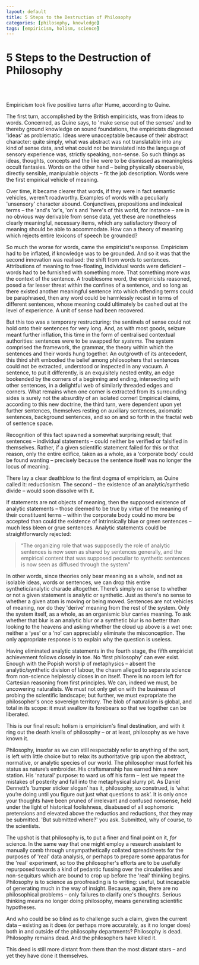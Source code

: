 ```yaml
---
layout: default
title: 5 Steps to the Destruction of Philosophy
categories: [philosophy, knowledge]
tags: [empiricism, holism, science]
---
```

# 5 Steps to the Destruction of Philosophy
<br>
<br>

Empiricism took five positive turns after Hume, according to Quine.

The first turn, accomplished by the British empiricists, was  from ideas to words. Concerned, as Quine says, to 'make sense out of the senses' and to thereby ground knowledge on sound foundations, the empiricists diagnosed 'ideas' as problematic. Ideas were unacceptable because of their abstract character: quite simply, what was abstract was not translatable into any kind of sense data, and what could not be translated into the language of sensory experience was, strictly speaking, non-sense. So such things as ideas, thoughts, concepts and the like were to be dismissed as meaningless occult fantasies. Words on the other hand – being physically observable, directly sensible, manipulable objects – fit the job description. Words were the first empirical vehicle of meaning.

Over time, it became clearer that words, if they were in fact semantic vehicles, weren't roadworthy. Examples of words with a peculiarly 'unsensory' character abound. Conjunctives, prepositions and indexical terms – the 'and's 'or's, 'on's and 'here's of this world, for instance – are in no obvious way derivable from sense data, yet these are nonetheless clearly meaningful, necessary items, which any satisfactory theory of meaning should be able to accommodate. How can a theory of meaning which rejects entire lexicons of speech be grounded?

So much the worse for words, came the empiricist's response. Empiricism had to be inflated, if knowledge was to be grounded. And so it was that the second innovation was realised: the shift from words to sentences. Attributions of meaning to free-floating, individual words were deficient – words had to be furnished with something more. That something more was the context of the sentence. A troublesome word, the empiricists reasoned, posed a far lesser threat within the confines of a sentence, and so long as there existed another meaningful sentence into which offending terms could be paraphrased, then any word could be harmlessly recast in terms of different sentences, whose meaning could ultimately be cashed out at the level of experience. A unit of sense had been recovered.

But this too was a temporary restructuring: the sentinels of sense could not hold onto their sentences for very long. And, as with most goods, seizure meant further inflation, this time in the form of centralised contextual authorities: sentences were to be swapped for *systems*. The system comprised the framework, the grammar, the theory within which the sentences and their words hung together. An outgrowth of its antecedent, this third shift embodied the belief among philosophers that sentences could not be extracted, understood or inspected in any vacuum. A sentence, to put it differently, is an exquisitely nested entity, an edge bookended by the corners of a beginning and ending, intersecting with other sentences, in a delightful web of similarly threaded edges and corners. What remains when one corner is extracted from its surrounding sides is surely not the absurdity of an isolated corner! Empirical claims, according to this new doctrine, the third turn, were dependent upon yet further sentences, themselves resting on auxiliary sentences, axiomatic sentences, background sentences, and so on and so forth in the fractal web of sentence space.

Recognition of this fact spawned a somewhat surprising result; that sentences – individual statements – could neither be verified or falsified in themselves. Rather, if a given scientific statement failed for this or that reason, only the entire edifice, taken as a whole, as a ‘corporate body’ could be found wanting – precisely because the sentence itself was no longer the locus of meaning.

There lay a clear deathblow to the first dogma of empiricism, as Quine called it: reductionism. The second – the existence of an analytic/synthetic divide – would soon dissolve with it.

If statements are not objects of meaning, then the supposed existence of analytic statements – those deemed to be true by virtue of the meaning of their constituent terms – within the corporate body could no more be accepted than could the existence of intrinsically blue or green sentences – much less bleen or grue sentences. Analytic statements could be straightforwardly rejected:

>“The organizing role that was supposedly the role of analytic sentences is now seen as shared by sentences generally, and the empirical content that was supposed peculiar to synthetic sentences is now seen as diffused through the system”

In other words, since theories only bear meaning as a whole, and not as isolable ideas, words or sentences, we can drop this entire synthetic/analytic charade altogether. There’s simply no sense to whether or not a given statement is analytic or synthetic. Just as there's no sense to whether a given atom is moving or being moved. Sentences are not vehicles of meaning, nor do they 'derive' meaning from the rest of the system. Only the system itself, as a whole, as an organismic blur carries meaning. To ask whether that blur is an analytic blur or a synthetic blur is no better than looking to the heavens and asking whether the cloud up above is a wet one: neither a ‘yes’ or a ‘no’ can appreciably eliminate the misconception. The only appropriate response is to explain why the question is useless.

Having eliminated analytic statements in the fourth stage, the fifth empiricist achievement follows closely in toe. No ‘first philosophy’ can ever exist. Enough with the Popish worship of metaphysics – absent the analytic/synthetic division of labour, the chasm alleged to separate science from non-science helplessly closes in on itself. There is no room left for Cartesian reasoning from first principles. We can, indeed we must, be uncowering naturalists. We must not only get on with the business of probing the scientific landscape; but further, we must expropriate the philosopher's once sovereign territory. The blob of naturalism is global, and total in its scope: it must swallow its forebears so that we together can be liberated.

This is our final result: holism is empiricism's final destination, and with it ring out the death knells of philosophy – or at least, philosophy as we have known it.

Philosophy, insofar as we can still respectably refer to anything of the sort, is left with little choice but to relax its authoritative grip upon the abstract, normative, or analytic species of our world. The philosopher must forfeit his status as nature’s embroider. His craftsmanship has earned him a new station. His 'natural' purpose: to ward us off his farm – lest we repeat the mistakes of posterity and fall into the metaphysical slurry pit. As Daniel Dennett’s ‘bumper sticker slogan’ has it, philosophy, so construed, is ‘what you’re doing until you figure out just what questions to ask’. It is only once your thoughts have been pruned of irrelevant and confused nonsense, held under the light of historical foolishness, disabused of all sophomoric pretensions and elevated above the reductios and reductions, that they may be submitted. 'But submitted where?' you ask. Submitted, why of course, to the scientists.

The upshot is that philosophy is, to put a finer and final point on it, *for* science. In the same way that one might employ a research assistant to manually comb through unsympathetically collated spreadsheets for the purposes of 'real' data analysis, or perhaps to prepare some apparatus for the 'real' experiment, so too the philosopher's efforts are to be usefully repurposed towards a kind of pedantic fussing over the circularities and non-sequiturs which are bound to crop up before the 'real' thinking begins. Philosophy is to science as proofreading is to writing: useful, but incapable of generating much in the way of insight. Because, again, there are no philosophical problems – only failures to clarify one's thoughts. Serious thinking means no longer doing philosophy, means generating scientific hypotheses.

And who could be so blind as to challenge such a claim, given the current data – existing as it does (or perhaps more accurately, as it no longer does) both in and outside of the philosophy departments? Philosophy is dead. Philosophy remains dead. And the philosophers have killed it.

This deed is still more distant from them than the most distant stars – and yet they have done it themselves.
